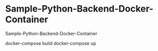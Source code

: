 # Sample-Python-Backend-Docker-Container
Sample-Python-Backend-Docker-Container


docker-compose build
docker-compose up

